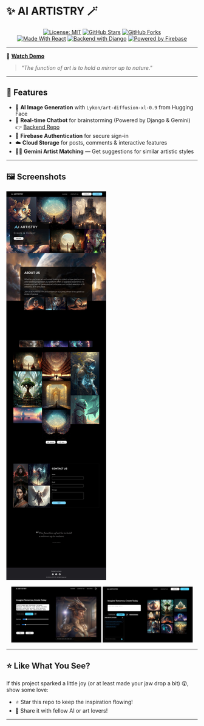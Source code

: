# ✨ AI ARTISTRY 🪄

<div align="center">

[![License: MIT](https://img.shields.io/badge/License-MIT-blue?style=for-the-badge)](https://opensource.org/licenses/MIT)
[![GitHub Stars](https://img.shields.io/github/stars/Aya-Jafar/AI-ARTISTRY?style=for-the-badge)](https://github.com/Aya-Jafar/AI-ARTISTRY/stargazers)
[![GitHub Forks](https://img.shields.io/github/forks/Aya-Jafar/AI-ARTISTRY?style=for-the-badge)](https://github.com/Aya-Jafar/AI-ARTISTRY/network/members)  
[![Made With React](https://img.shields.io/badge/Made%20with-React-61DAFB?logo=react&logoColor=white&style=for-the-badge)](https://reactjs.org/)
[![Backend with Django](https://img.shields.io/badge/Backend-Django-092E20?logo=django&logoColor=white&style=for-the-badge)](https://github.com/Aya-Jafar/Gemini-API)
[![Powered by Firebase](https://img.shields.io/badge/Powered%20by-Firebase-FFCA28?logo=firebase&logoColor=white&style=for-the-badge)](https://firebase.google.com/)

</div>

---

🎥 **[Watch Demo](https://youtu.be/S6q8nif6SgM?si=dwtFJwTAmQo5aWCl)**

> _"The function of art is to hold a mirror up to nature."_  

---

## 🧠 Features

- 🎨 **AI Image Generation** with `Lykon/art-diffusion-xl-0.9` from Hugging Face  
- 🤖 **Real-time Chatbot** for brainstorming (Powered by Django & Gemini)  
  👉 [Backend Repo](https://github.com/Aya-Jafar/Gemini-API)
- 🔐 **Firebase Authentication** for secure sign-in  
- ☁️ **Cloud Storage** for posts, comments & interactive features  
- 🧑‍💻 **Gemini Artist Matching** — Get suggestions for similar artistic styles  

---

## 🖼️ Screenshots

![Generated Art](https://github.com/Aya-Jafar/AI-ARTISTRY/blob/main/result.jpg)

<div align="center">
  <img src="/imagin.jpg" width="47%" />
  <img src="/with-chatbot.jpg" width="47%" />
</div>

---

## ⭐ Like What You See?

If this project sparked a little joy (or at least made your jaw drop a bit) 😲, show some love:

- ⭐ Star this repo to keep the inspiration flowing!
- 💌 Share it with fellow AI or art lovers!

---

